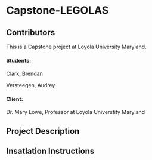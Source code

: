 # Capstone-LEGOLAS

## Contributors
This is a Capstone project at Loyola University Maryland.
#### Students:
Clark, Brendan

Versteegen, Audrey

#### Client:
Dr. Mary Lowe, Professor at Loyola Universtity Maryland 

## Project Description
## Insatlation Instructions
